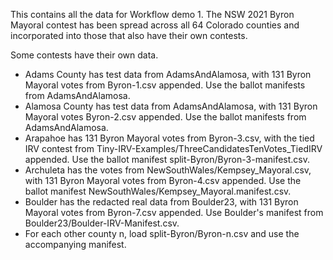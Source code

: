 This contains all the data for Workflow demo 1. The NSW 2021 Byron Mayoral contest has been spread across all 64 Colorado counties and incorporated into those that also have their own contests.

Some contests have their own data.
- Adams County has test data from AdamsAndAlamosa, with 131 Byron Mayoral votes from Byron-1.csv appended. Use the ballot manifests from AdamsAndAlamosa.
- Alamosa County has test data from AdamsAndAlamosa, with 131 Byron Mayoral votes Byron-2.csv appended. Use the ballot manifests from AdamsAndAlamosa.
- Arapahoe has 131 Byron Mayoral votes from Byron-3.csv, with the tied IRV contest from Tiny-IRV-Examples/ThreeCandidatesTenVotes_TiedIRV appended. Use the ballot manifest split-Byron/Byron-3-manifest.csv.
- Archuleta has the votes from NewSouthWales/Kempsey_Mayoral.csv, with 131 Byron Mayoral votes from Byron-4.csv appended. Use the ballot manifest NewSouthWales/Kempsey_Mayoral.manifest.csv. 
- Boulder has the redacted real data from Boulder23, with 131 Byron Mayoral votes from Byron-7.csv appended. Use Boulder's manifest from Boulder23/Boulder-IRV-Manifest.csv.
- For each other county n, load split-Byron/Byron-n.csv and use the accompanying manifest.  
